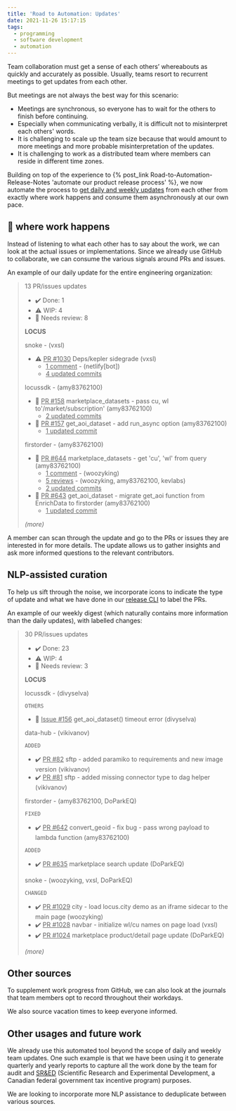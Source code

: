 ```yaml
---
title: 'Road to Automation: Updates'
date: 2021-11-26 15:17:15
tags:
  - programming
  - software development
  - automation
---
```


Team collaboration must get a sense of each others’ whereabouts as quickly and accurately as possible. Usually, teams resort to recurrent meetings to get updates from each other.

But meetings are not always the best way for this scenario:
* Meetings are synchronous, so everyone has to wait for the others to finish before continuing.
* Especially when communicating verbally, it is difficult not to misinterpret each others' words.
* It is challenging to scale up the team size because that would amount to more meetings and more probable misinterpretation of the updates.
* It is challenging to work as a distributed team where members can reside in different time zones.

Building on top of the experience to {% post_link Road-to-Automation-Release-Notes 'automate our product release process' %}, we now automate the process to [get daily and weekly updates](https://github.com/EQWorks/updates) from each other from exactly where work happens and consume them asynchronously at our own pace.
<!-- more -->
## 👀 where work happens

Instead of listening to what each other has to say about the work, we can look at the actual issues or implementations. Since we already use GitHub to collaborate, we can consume the various signals around PRs and issues.

An example of our daily update for the entire engineering organization:

> 13 PR/issues updates
> - ✔️ Done: 1
> - ⚠️ WIP: 4
> - 👀 Needs review: 8
>
> **LOCUS**
>
> snoke - (vxsl)
> - ⚠️ <u>PR #1030</u> Deps/kepler sidegrade (vxsl)
>   - <u>1 comment</u> - (netlify[bot])
>   - <u>4 updated commits</u>
>
> locussdk - (amy83762100)
> - 👀 <u>PR #158</u> marketplace_datasets - pass cu, wl to'/market/subscription' (amy83762100)
>   - <u>2 updated commits</u>
> - 👀 <u>PR #157</u> get_aoi_dataset - add run_async option (amy83762100)
>   - <u>1 updated commit</u>
>
> firstorder - (amy83762100)
> - 👀 <u>PR #644</u> marketplace_datasets - get 'cu', 'wl' from query (amy83762100)
>   - <u>1 comment</u> - (woozyking)
>   - <u>5 reviews</u> - (woozyking, amy83762100, kevlabs)
>   - <u>2 updated commits</u>
> - 👀 <u>PR #643</u> get_aoi_dataset - migrate get_aoi function from EnrichData to firstorder (amy83762100)
>   - <u>1 updated commit</u>
>
> _(more)_

A member can scan through the update and go to the PRs or issues they are interested in for more details. The update allows us to gather insights and ask more informed questions to the relevant contributors.

## NLP-assisted curation

To help us sift through the noise, we incorporate icons to indicate the type of update and what we have done in our [release CLI](https://github.com/EQWorks/release) to label the PRs.

An example of our weekly digest (which naturally contains more information than the daily updates), with labelled changes:

> 30 PR/issues updates
> - ✔️ Done: 23
> - ⚠️ WIP: 4
> - 👀 Needs review: 3
>
> **LOCUS**
>
> locussdk - (divyselva)
>
> `OTHERS`
> - 👀 <u>Issue #156</u> get_aoi_dataset() timeout error (divyselva)
>
> data-hub - (vikivanov)
>
> `ADDED`
> - ✔️ <u>PR #82</u> sftp - added paramiko to requirements and new image version (vikivanov)
> - ✔️ <u>PR #81</u> sftp - added missing connector type to dag helper (vikivanov)
>
> firstorder - (amy83762100, DoParkEQ)
>
> `FIXED`
> - ✔️ <u>PR #642</u> convert_geoid - fix bug - pass wrong payload to lambda function (amy83762100)
>
> `ADDED`
> - ✔️ <u>PR #635</u> marketplace search update (DoParkEQ)
>
> snoke - (woozyking, vxsl, DoParkEQ)
>
> `CHANGED`
> - ✔️ <u>PR #1029</u> city - load locus.city demo as an iframe sidecar to the main page (woozyking)
> - ✔️ <u>PR #1028</u> navbar - initialize wl/cu names on page load (vxsl)
> - ✔️ <u>PR #1024</u> marketplace product/detail page update (DoParkEQ)
>
> _(more)_

## Other sources

To supplement work progress from GitHub, we can also look at the journals that team members opt to record throughout their workdays.

We also source vacation times to keep everyone informed.

## Other usages and future work

We already use this automated tool beyond the scope of daily and weekly team updates. One such example is that we have been using it to generate quarterly and yearly reports to capture all the work done by the team for audit and [SR&ED](https://www.canada.ca/en/revenue-agency/services/scientific-research-experimental-development-tax-incentive-program.html) (Scientific Research and Experimental Development, a Canadian federal government tax incentive program) purposes.

We are looking to incorporate more NLP assistance to deduplicate between various sources.
